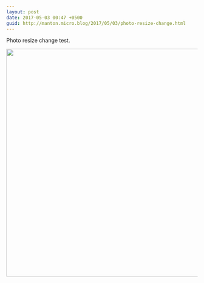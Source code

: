 ```yaml
---
layout: post
date: 2017-05-03 00:47 +0500
guid: http://manton.micro.blog/2017/05/03/photo-resize-change.html
---
```

Photo resize change test.

<img src="http://manton.micro.blog/uploads/2017/ce9e6fe003.jpg" width="600" height="600" style="height: auto" />
